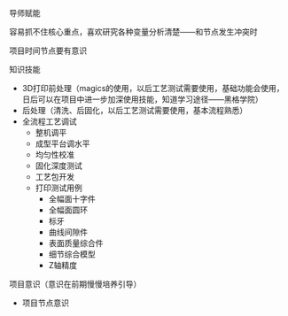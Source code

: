 导师赋能

 容易抓不住核心重点，喜欢研究各种变量分析清楚——和节点发生冲突时

项目时间节点要有意识



知识技能

- 3D打印前处理（magics的使用，以后工艺测试需要使用，基础功能会使用，日后可以在项目中进一步加深使用技能，知道学习途径——黑格学院）
- 后处理（清洗、后固化，以后工艺测试需要使用，基本流程熟悉）
- 全流程工艺调试
  - 整机调平
  - 成型平台调水平
  - 均匀性校准
  - 固化深度测试
  - 工艺包开发
  - 打印测试用例
    - 全幅面十字件
    - 全幅面圆环
    - 标牙
    - 曲线间隙件
    - 表面质量综合件
    - 细节综合模型
    - Z轴精度



项目意识（意识在前期慢慢培养引导）

- 项目节点意识

